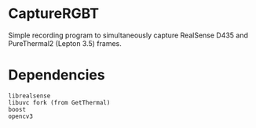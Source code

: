 # CaptureRGBT

Simple recording program to simultaneously capture RealSense D435 and PureThermal2 (Lepton 3.5) frames. 

# Dependencies

```
librealsense
libuvc fork (from GetThermal)
boost
opencv3
```
